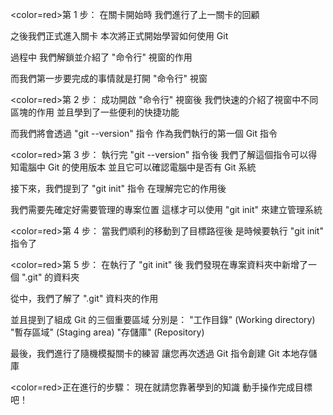 <color=red>第 1 步：</color>
在關卡開始時
我們進行了上一關卡的回顧

之後我們正式進入關卡
本次將正式開始學習如何使用 Git 

過程中
我們解鎖並介紹了 "命令行" 視窗的作用

而我們第一步要完成的事情就是打開 "命令行" 視窗


<color=red>第 2 步：</color>
成功開啟 "命令行" 視窗後
我們快速的介紹了視窗中不同區塊的作用
並且學到了一些便利的快捷功能

而我們將會透過 "git --version" 指令
作為我們執行的第一個 Git 指令

<color=red>第 3 步：</color>
執行完 "git --version" 指令後
我們了解這個指令可以得知電腦中 Git 的使用版本
並且它可以確認電腦中是否有 Git 系統

接下來，我們提到了 "git init" 指令
在理解完它的作用後

我們需要先確定好需要管理的專案位置
這樣才可以使用 "git init" 來建立管理系統

<color=red>第 4 步：</color>
當我們順利的移動到了目標路徑後
是時候要執行 "git init" 指令了

<color=red>第 5 步：</color>
在執行了 "git init" 後
我們發現在專案資料夾中新增了一個 ".git" 的資料夾

從中，我們了解了 ".git" 資料夾的作用

並且提到了組成 Git 的三個重要區域
分別是：
"工作目錄" (Working directory)
"暫存區域" (Staging area)
"存儲庫" (Repository)

最後，我們進行了隨機模擬關卡的練習
讓您再次透過 Git 指令創建 Git 本地存儲庫

<color=red>正在進行的步驟：</color>
現在就請您靠著學到的知識
動手操作完成目標吧！